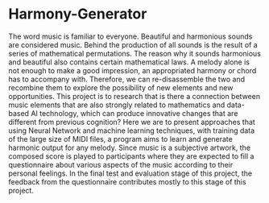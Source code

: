 # Harmony-Generator
The word music is familiar to everyone. Beautiful and harmonious sounds are considered music. Behind the production of all sounds is the result of a series of mathematical permutations. The reason why it sounds harmonious and beautiful also contains certain mathematical laws. A melody alone is not enough to make a good impression, an appropriated harmony or chord has to accompany with. Therefore, we can re-disassemble the two and recombine them to explore the possibility of new elements and new opportunities.
This project is to research that is there a connection between music elements that are also strongly related to mathematics and data-based AI technology, which can produce innovative changes that are different from previous cognition? Here we are to present approaches that using Neural Network and machine learning techniques, with training data of the large size of MIDI files, a program aims to learn and generate harmonic output for any melody.
Since music is a subjective artwork, the composed score is played to participants where they are expected to fill a questionnaire about various aspects of the music according to their personal feelings. In the final test and evaluation stage of this project, the feedback from the questionnaire contributes mostly to this stage of this project.
